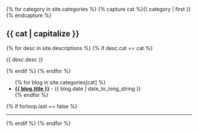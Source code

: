 <!-- ---
layout: page
title: "Blog"
permalink: /blogs/
main_nav: true
--- -->

{% for category in site.categories %}
  {% capture cat %}{{ category | first }}{% endcapture %}
  <h2 id="{{cat}}">{{ cat | capitalize }}</h2>
  {% for desc in site.descriptions %}
    {% if desc.cat == cat %}
      <p class="desc"><em>{{ desc.desc }}</em></p>
    {% endif %}
  {% endfor %}
  <ul class="blogs-list">
  {% for blog in site.categories[cat] %}
    <li>
      <strong>
        <a href="{{ blog.url | prepend: site.baseurl }}">{{ blog.title }}</a>
      </strong>
      <span class="blog-date">- {{ blog.date | date_to_long_string }}</span>
    </li>
  {% endfor %}
  </ul>
  {% if forloop.last == false %}<hr>{% endif %}
{% endfor %}
<br>
